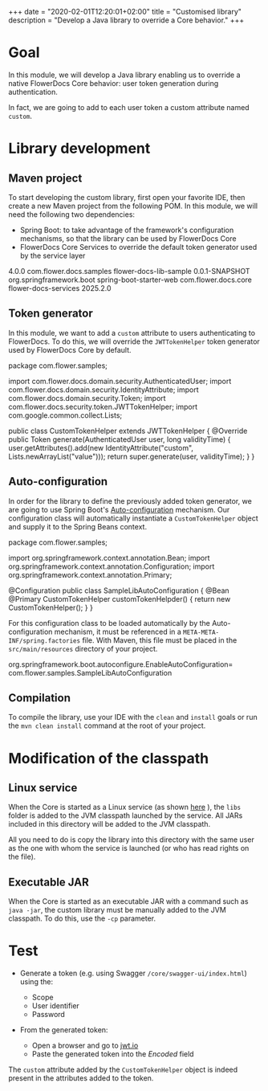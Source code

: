 +++
date = "2020-02-01T12:20:01+02:00"
title = "Customised library"
description = "Develop a Java library to override a Core behavior."
+++

# Goal

In this module, we will develop a Java library enabling us to override a native FlowerDocs Core behavior: user token generation during authentication.

In fact, we are going to add to each user token a custom attribute named `custom`.

# Library development

## Maven project

To start developing the custom library, first open your favorite IDE, then create a new Maven project from the following POM.
In this module, we will need the following two dependencies: 

* Spring Boot: to take advantage of the framework's configuration mechanisms, so that the library can be used by FlowerDocs Core
* FlowerDocs Core Services to override the default token generator used by the service layer


<project xmlns="http://maven.apache.org/POM/4.0.0" xmlns:xsi="http://www.w3.org/2001/XMLSchema-instance"
	xsi:schemaLocation="http://maven.apache.org/POM/4.0.0 http://maven.apache.org/xsd/maven-4.0.0.xsd">
	<modelVersion>4.0.0</modelVersion>
    <groupId>com.flower.docs.samples</groupId>
	<artifactId>flower-docs-lib-sample</artifactId>
    <version>0.0.1-SNAPSHOT</version>
	<dependencies>
		<dependency>
			<groupId>org.springframework.boot</groupId>
			<artifactId>spring-boot-starter-web</artifactId>
		</dependency>
		<dependency>
			<groupId>com.flower.docs.core</groupId>
			<artifactId>flower-docs-services</artifactId>
			<version>2025.2.0</version>
		</dependency>
	</dependencies>
</project>

## Token generator

In this module, we want to add a `custom` attribute to users authenticating to FlowerDocs.
To do this, we will override the `JWTTokenHelper` token generator used by FlowerDocs Core by default.

package com.flower.samples;

import com.flower.docs.domain.security.AuthenticatedUser;
import com.flower.docs.domain.security.IdentityAttribute;
import com.flower.docs.domain.security.Token;
import com.flower.docs.security.token.JWTTokenHelper;
import com.google.common.collect.Lists;

public class CustomTokenHelper extends JWTTokenHelper
{
    @Override
    public Token generate(AuthenticatedUser user, long validityTime)
    {
        user.getAttributes().add(new IdentityAttribute("custom", Lists.newArrayList("value")));
        return super.generate(user, validityTime);
    }
}


## Auto-configuration

In order for the library to define the previously added token generator, we are going to use Spring Boot's [Auto-configuration](https://docs.spring.io/spring-boot/docs/current/reference/html/using-spring-boot.html#using-boot-auto-configuration) mechanism.
Our configuration class will automatically instantiate a `CustomTokenHelper` object and supply it to the Spring Beans context.

package com.flower.samples;

import org.springframework.context.annotation.Bean;
import org.springframework.context.annotation.Configuration;
import org.springframework.context.annotation.Primary;

@Configuration
public class SampleLibAutoConfiguration
{
    @Bean
    @Primary
    CustomTokenHelper customTokenHelpder()
    {
        return new CustomTokenHelper();
    }
}

For this configuration class to be loaded automatically by the Auto-configuration mechanism, it must be referenced in a `META-META-INF/spring.factories` file. 
With Maven, this file must be placed in the `src/main/resources` directory of your project.

org.springframework.boot.autoconfigure.EnableAutoConfiguration=\
com.flower.samples.SampleLibAutoConfiguration

## Compilation

To compile the library, use your IDE with the `clean` and `install` goals or run the `mvn clean install` command at the root of your project.

# Modification of the classpath

## Linux service

When the Core is started as a Linux service (as shown [here](broken-link.md) ), the `libs` folder is added to the JVM classpath launched by the service.
All JARs included in this directory will be added to the JVM classpath.

All you need to do is copy the library into this directory with the same user as the one with whom the service is launched (or who has read rights on the file).

## Executable JAR

When the Core is started as an executable JAR with a command such as `java -jar`, the custom library must be manually added to the JVM classpath. 
To do this, use the `-cp` parameter.

# Test

* Generate a token (e.g. using Swagger `/core/swagger-ui/index.html`) using the: 
    * Scope
    * User identifier
    * Password

* From the generated token: 
    * Open a browser and go to [jwt.io](https://jwt.io/) 
    * Paste the generated token into the _Encoded_ field

The `custom` attribute added by the `CustomTokenHelper` object is indeed present in the attributes added to the token.

